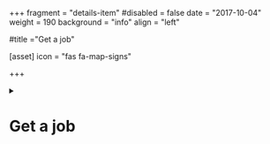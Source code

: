 +++
fragment = "details-item"
#disabled = false
date = "2017-10-04"
weight = 190
background = "info"
align = "left"


#title ="Get a job"

[asset]
  icon = "fas fa-map-signs"


+++

<details>
<summary>

# Get a job

</summary>

#### If you receive social assistance:

The Region of Waterloo and Wellington County offer courses and workshops to help people get a job. Ask your worker about the programs you can take to help you get ready for work or get a job.

#### If you do not receive social assistance:

Contact Agilec (formerly Northern Lights) to ask about programs to help you get ready for work or get a job.

http://www.agilec.ca/

These programs will help you find out what job you would be suited for, figure out what skills you need, get training if you need it, make a resume, and find jobs to apply for.

*Do not pay for an online course without checking into it first! Some of these courses are a scam. Contact Agilec to ask about whether a course is legitimate or not.*
  
</summary>

</details>


  

  


